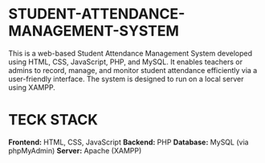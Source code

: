 # STUDENT-ATTENDANCE-MANAGEMENT-SYSTEM
This is a web-based Student Attendance Management System developed using HTML, CSS, JavaScript, PHP, and MySQL. It enables teachers or admins to record, manage, and monitor student attendance efficiently via a user-friendly interface. The system is designed to run on a local server using XAMPP.

# TECK STACK
**Frontend:** HTML, CSS, JavaScript
**Backend:** PHP
**Database:** MySQL (via phpMyAdmin)
**Server:** Apache (XAMPP)

